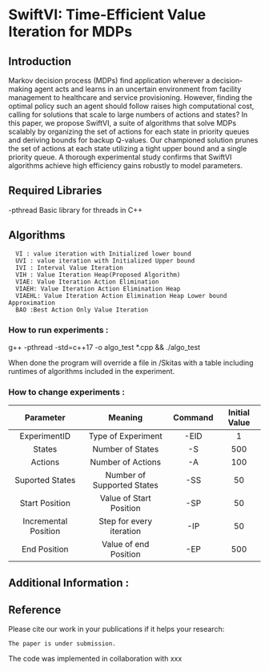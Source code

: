 # SwiftVI: Time-Efficient Value Iteration for MDPs
## **Introduction**
Markov decision process (MDPs) find application wherever a decision-making agent acts and learns in an uncertain environment from facility management to healthcare and service provisioning. However, finding the optimal policy such an agent should follow raises high computational cost, calling for solutions that scale to large numbers of actions and states? In this paper, we propose SwiftVI, a suite of algorithms that solve MDPs scalably by organizing the set of actions for each state in priority queues and deriving bounds for backup Q-values. Our championed solution prunes the set of actions at each state utilizing a tight upper bound and a single priority queue. A thorough experimental study confirms that SwiftVI algorithms achieve high efficiency gains robustly to model parameters.
## Required Libraries
-pthread Basic library for threads in C++

## Algorithms 
      VI : value iteration with Initialized lower bound
      UVI : value iteration with Initialized Upper bound
      IVI : Interval Value Iteration
      VIH : Value Iteration Heap(Proposed Algorithm)
      VIAE: Value Iteration Action Elimination
      VIAEH: Value Iteration Action Elimination Heap
      VIAEHL: Value Iteration Action Elimination Heap Lower bound Approximation
      BAO :Best Action Only Value Iteration
      

### How to run experiments :
g++ -pthread -std=c++17 -o algo_test *.cpp && ./algo_test

When done the program will override a file in /Skitas with a table including runtimes of algorithms included in the experiment.

### How to change experiments :
|   Parameter   |     Meaning     |   Command   |   Initial Value   |
|:--------:|:------------:|:--------:|:--------:|
|  ExperimentID  |  Type of Experiment  |  -EID  |1|
|  States   |  Number of States  | -S|500|
|  Actions        |   Number of Actions    | -A|100|
|  Suported States     |    Number of Supported States    | -SS|50|
|  Start Position      |    Value of Start Position    | -SP|50|
|  Incremental Position  |    Step for every iteration     | -IP|50|
|  End Position     |    Value of end Position    | -EP|500|
## Additional Information : 

## Reference

Please cite our work in your publications if it helps your research:

```
The paper is under submission. 
```  

The code was implemented in collaboration with xxx
